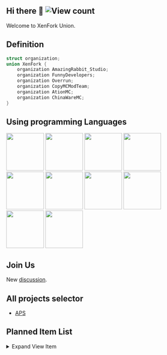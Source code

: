 ## Hi there 👋 ![View count](https://profile-counter.glitch.me/XenFork/count.svg)

Welcome to XenFork Union.

## Definition

```c
struct organization;
union XenFork {
    organization AmazingRabbit_Studio;
    organization FunnyDevelopers;
    organization Overrun;
    organization CopyMCModTeam;
    organization AtionMC;
    organization ChinaWareMC;
}
```

## Using programming Languages
<a href="https://learn.microsoft.com/zh-cn/cpp/cpp/?view=msvc-170"><image src="https://learn.microsoft.com/zh-cn/media/logos/logo_Cplusplus.svg" width=100 height=100></a>
<a href="https://learn.microsoft.com/zh-cn/cpp/c-language/?view=msvc-170"><image src="https://learn.microsoft.com/zh-cn/media/logos/logo_C.svg" width=100 height=100></a>
<a href="https://learn.microsoft.com/zh-cn/dotnet/csharp/"><image src="https://learn.microsoft.com/zh-cn/media/logos/logo_Csharp.svg" width=100 height=100></a>
<a href="https://learn.microsoft.com/zh-cn/dotnet/fsharp/"><image src="https://learn.microsoft.com/zh-cn/media/logos/logo_Fsharp.svg" width=100 height=100></a>
<a href="https://learn.microsoft.com/zh-cn/dotnet/visual-basic/"><image src="https://learn.microsoft.com/zh-cn/media/logos/logo_VB.svg" width=100 height=100></a>
<a href="https://www.java.com/"><image src="https://brandlogos.net/wp-content/uploads/2021/11/java-logo.png" width=100 height=100></a>
<a href="https://github.com/CraftTweaker"><image src="https://avatars.githubusercontent.com/u/36635386?s=48&v=4" width=100 height=100></a>
<a href="https://github.com/golang"><image src="https://avatars.githubusercontent.com/u/4314092?s=48&v=4" width=100 height=100></a>
<a href="https://github.com/openjdk"><image src="https://avatars.githubusercontent.com/u/41768318?s=200&v=4" width=100 height=100></a>
<a href="https://kotlinlang.org/"><image src="https://resources.jetbrains.com/storage/products/company/brand/logos/Kotlin_icon.png?_gl=1*xdalcv*_ga*MTcxODc2MTczOC4xNjcwNzM5MDMw*_ga_9J976DJZ68*MTcwNzAzMDM5OC41OS4xLjE3MDcwMzA1MzcuMjEuMC4w&_ga=2.230986399.1450681649.1707030399-1718761738.1670739030" width=100 height=100></a>

## Join Us

New [discussion](https://github.com/orgs/XenFork/discussions).


## All projects selector
- [APS](https://github.com/XenFork/all-project-version-selector)

## Planned Item List

<details>
<summary>Expand View Item</summary>
<span>

[![SquidCraft](https://github-readme-stats.vercel.app/api/pin/?username=XenFork&repo=SquidCraft)](https://github.com/XenFork/SquidCraft)
[![Nucleoplasm](https://github-readme-stats.vercel.app/api/pin/?username=XenFork&repo=nucleoplasm)](https://github.com/XenFork/nucleoplasm)
[![t Xen All Language Mod](https://github-readme-stats.vercel.app/api/pin/?username=XenFork&repo=tXenAllLanguageMod)](https://github.com/XenFork/tXenAllLanguageMod)
[![CuboidX](https://github-readme-stats.vercel.app/api/pin/?username=XenFork&repo=cuboidx)](https://github.com/XenFork/cuboidx)
[![I18n Input Method](https://github-readme-stats.vercel.app/api/pin/?username=XenFork&repo=I18nInputMethod)](https://github.com/XenFork/I18nInputMethod)
[![flower](https://github-readme-stats.vercel.app/api/pin/?username=XenFork&repo=flower)](https://github.com/XenFork/flower)
[![Fe2D](https://github-readme-stats.vercel.app/api/pin/?username=XenFork&repo=flower)](https://github.com/XenFork/Fe2D)
[![Recx](https://github-readme-stats.vercel.app/api/pin/?username=XenFork&repo=Recx)](https://github.com/XenFork/Recx)
[![Compressed](https://github-readme-stats.vercel.app/api/pin/?username=XenFork&repo=Recx)](https://github.com/XenFork/Compressed)
[![sins](https://github-readme-stats.vercel.app/api/pin/?username=XenFork&repo=Recx)](https://github.com/XenFork/sins)

</span>
</details>
